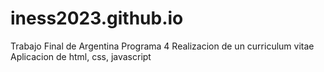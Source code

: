 # iness2023.github.io
Trabajo Final de Argentina Programa 4
Realizacion de un curriculum vitae 
Aplicacion de html, css, javascript
